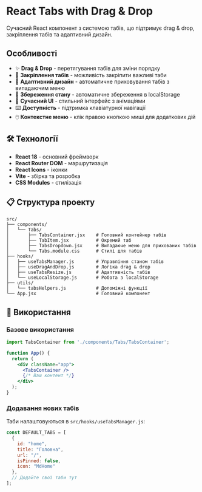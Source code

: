 # React Tabs with Drag & Drop

Сучасний React компонент з системою табів, що підтримує drag & drop, закріплення табів та адаптивний дизайн.

## Особливості

- ✨ **Drag & Drop** - перетягування табів для зміни порядку
- 📌 **Закріплення табів** - можливість закріпити важливі таби
- 📱 **Адаптивний дизайн** - автоматичне приховування табів з випадаючим меню
- 💾 **Збереження стану** - автоматичне збереження в localStorage
- 🎨 **Сучасний UI** - стильний інтерфейс з анімаціями
- ⌨️ **Доступність** - підтримка клавіатурної навігації
- 🖱️ **Контекстне меню** - клік правою кнопкою миші для додаткових дій


## 🛠️ Технології

- **React 18** - основний фреймворк
- **React Router DOM** - маршрутизація
- **React Icons** - іконки
- **Vite** - збірка та розробка
- **CSS Modules** - стилізація

## 📋 Структура проекту

```
src/
├── components/
│   └── Tabs/
│       ├── TabsContainer.jsx    # Головний контейнер табів
│       ├── TabItem.jsx          # Окремий таб
│       ├── TabsDropdown.jsx     # Випадаюче меню для прихованих табів
│       └── Tabs.module.css      # Стилі для табів
├── hooks/
│   ├── useTabsManager.js        # Управління станом табів
│   ├── useDragAndDrop.js        # Логіка drag & drop
│   ├── useTabsResize.js         # Адаптивність табів
│   └── useLocalStorage.js       # Робота з localStorage
├── utils/
│   └── tabsHelpers.js           # Допоміжні функції
└── App.jsx                      # Головний компонент
```

## 🎯 Використання

### Базове використання

```jsx
import TabsContainer from './components/Tabs/TabsContainer';

function App() {
  return (
    <div className="app">
      <TabsContainer />
      {/* Ваш контент */}
    </div>
  );
}
```

### Додавання нових табів

Таби налаштовуються в `src/hooks/useTabsManager.js`:

```javascript
const DEFAULT_TABS = [
  { 
    id: "home", 
    title: "Головна", 
    url: "/", 
    isPinned: false, 
    icon: "MdHome" 
  },
  // Додайте свої таби тут
];
```
 





